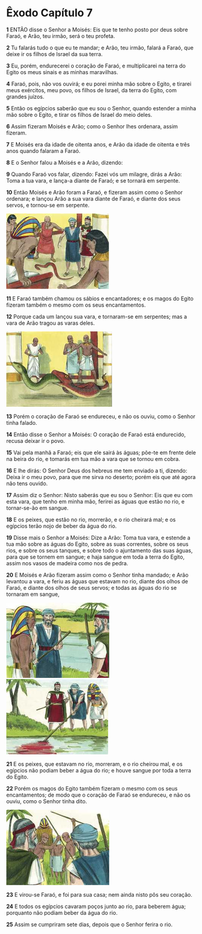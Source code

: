 # Êxodo Capítulo 7

**1** 	ENTÃO disse o Senhor a Moisés: Eis que te tenho posto por deus sobre Faraó, e Arão, teu irmão, será o teu profeta.

**2** 	Tu falarás tudo o que eu te mandar; e Arão, teu irmão, falará a Faraó, que deixe ir os filhos de Israel da sua terra.

**3** 	Eu, porém, endurecerei o coração de Faraó, e multiplicarei na terra do Egito os meus sinais e as minhas maravilhas.

**4** 	Faraó, pois, não vos ouvirá; e eu porei minha mão sobre o Egito, e tirarei meus exércitos, meu povo, os filhos de Israel, da terra do Egito, com grandes juízos.

**5** 	Então os egípcios saberão que eu sou o Senhor, quando estender a minha mão sobre o Egito, e tirar os filhos de Israel do meio deles.

**6** 	Assim fizeram Moisés e Arão; como o Senhor lhes ordenara, assim fizeram.

**7** 	E Moisés era da idade de oitenta anos, e Arão da idade de oitenta e três anos quando falaram a Faraó.

**8** 	E o Senhor falou a Moisés e a Arão, dizendo:

**9** 	Quando Faraó vos falar, dizendo: Fazei vós um milagre, dirás a Arão: Toma a tua vara, e lança-a diante de Faraó; e se tornará em serpente.

**10** 	Então Moisés e Arão foram a Faraó, e fizeram assim como o Senhor ordenara; e lançou Arão a sua vara diante de Faraó, e diante dos seus servos, e tornou-se em serpente.

![](../Images/SweetPublishing/2-7-1.jpg) 

**11** 	E Faraó também chamou os sábios e encantadores; e os magos do Egito fizeram também o mesmo com os seus encantamentos.

**12** 	Porque cada um lançou sua vara, e tornaram-se em serpentes; mas a vara de Arão tragou as varas deles.

![](../Images/SweetPublishing/2-7-2.jpg) 

**13** 	Porém o coração de Faraó se endureceu, e não os ouviu, como o Senhor tinha falado.

**14** 	Então disse o Senhor a Moisés: O coração de Faraó está endurecido, recusa deixar ir o povo.

**15** 	Vai pela manhã a Faraó; eis que ele sairá às águas; põe-te em frente dele na beira do rio, e tomarás em tua mão a vara que se tornou em cobra.

**16** 	E lhe dirás: O Senhor Deus dos hebreus me tem enviado a ti, dizendo: Deixa ir o meu povo, para que me sirva no deserto; porém eis que até agora não tens ouvido.

**17** 	Assim diz o Senhor: Nisto saberás que eu sou o Senhor: Eis que eu com esta vara, que tenho em minha mão, ferirei as águas que estão no rio, e tornar-se-ão em sangue.

**18** 	E os peixes, que estão no rio, morrerão, e o rio cheirará mal; e os egípcios terão nojo de beber da água do rio.

**19** 	Disse mais o Senhor a Moisés: Dize a Arão: Toma tua vara, e estende a tua mão sobre as águas do Egito, sobre as suas correntes, sobre os seus rios, e sobre os seus tanques, e sobre todo o ajuntamento das suas águas, para que se tornem em sangue; e haja sangue em toda a terra do Egito, assim nos vasos de madeira como nos de pedra.

**20** 	E Moisés e Arão fizeram assim como o Senhor tinha mandado; e Arão levantou a vara, e feriu as águas que estavam no rio, diante dos olhos de Faraó, e diante dos olhos de seus servos; e todas as águas do rio se tornaram em sangue,

![](../Images/SweetPublishing/2-7-3.jpg) ![](../Images/SweetPublishing/2-7-4.jpg) 

**21** 	E os peixes, que estavam no rio, morreram, e o rio cheirou mal, e os egípcios não podiam beber a água do rio; e houve sangue por toda a terra do Egito.

**22** 	Porém os magos do Egito também fizeram o mesmo com os seus encantamentos; de modo que o coração de Faraó se endureceu, e não os ouviu, como o Senhor tinha dito.

![](../Images/SweetPublishing/2-7-5.jpg) 

**23** 	E virou-se Faraó, e foi para sua casa; nem ainda nisto pôs seu coração.

**24** 	E todos os egípcios cavaram poços junto ao rio, para beberem água; porquanto não podiam beber da água do rio.

**25** 	Assim se cumpriram sete dias, depois que o Senhor ferira o rio.

